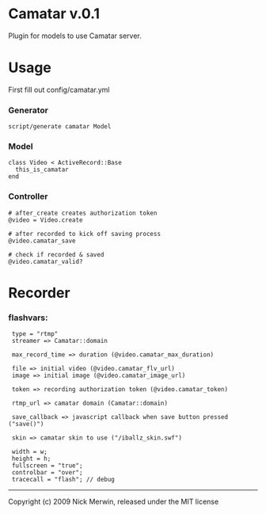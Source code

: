 Camatar v.0.1
=====================================================

Plugin for models to use Camatar server.



Usage
=====================================================

First fill out config/camatar.yml

### Generator

    script/generate camatar Model

### Model

    class Video < ActiveRecord::Base
      this_is_camatar
    end
    
### Controller
    
    # after_create creates authorization token
    @video = Video.create
    
    # after recorded to kick off saving process
    @video.camatar_save 
    
    # check if recorded & saved
    @video.camatar_valid? 



Recorder
=====================================================
 
### flashvars:
 
     type = "rtmp"
     streamer => Camatar::domain
 
     max_record_time => duration (@video.camatar_max_duration)
 
     file => initial video (@video.camatar_flv_url)
     image => initial image (@video.camatar_image_url)

     token => recording authorization token (@video.camatar_token)
 
     rtmp_url => camatar domain (Camatar::domain)
 
     save_callback => javascript callback when save button pressed ("save()")

     skin => camatar skin to use ("/iballz_skin.swf")
 
     width = w;
     height = h;
     fullscreen = "true";
     controlbar = "over";
     tracecall = "flash"; // debug
 
--- 

Copyright (c) 2009 Nick Merwin, released under the MIT license
